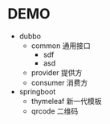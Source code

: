# DEMO

- dubbo
  * common  通用接口
    - sdf
    - asd
  * provider 提供方
  * consumer 消费方
- springboot
  * thymeleaf 新一代模板
  * qrcode 二维码